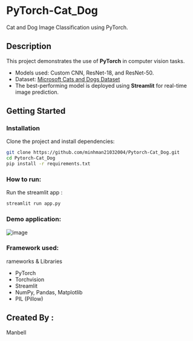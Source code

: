 
# PyTorch-Cat_Dog

Cat and Dog Image Classification using PyTorch.

## Description

This project demonstrates the use of **PyTorch** in computer vision tasks.

- Models used: Custom CNN, ResNet-18, and ResNet-50.
- Dataset: [Microsoft Cats and Dogs Dataset](https://www.microsoft.com/en-us/download/details.aspx?id=54765)
- The best-performing model is deployed using **Streamlit** for real-time image prediction.

## Getting Started

### Installation

Clone the project and install dependencies:

```bash
git clone https://github.com/minhman21032004/Pytorch-Cat_Dog.git
cd Pytorch-Cat_Dog
pip install -r requirements.txt
```

### How to run:
Run the streamlit app :
```bash
streamlit run app.py
```

### Demo application:
![image](https://github.com/user-attachments/assets/be46ba4d-daea-4f1c-a049-bf31b0fdb16e)


### Framework used:
rameworks & Libraries
+ PyTorch
+ Torchvision
+ Streamlit
+ NumPy, Pandas, Matplotlib
+ PIL (Pillow)

## Created By :
Manbell
